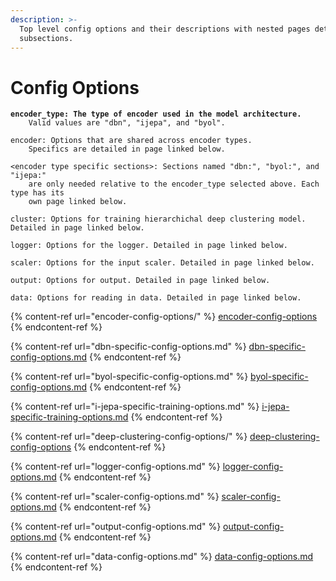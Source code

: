 ```yaml
---
description: >-
  Top level config options and their descriptions with nested pages detailing
  subsections.
---
```


# Config Options

<pre data-full-width="true"><code><strong>encoder_type: The type of encoder used in the model architecture. 
</strong>    Valid values are "dbn", "ijepa", and "byol".
    
encoder: Options that are shared across encoder types. 
    Specifics are detailed in page linked below.
    
&#x3C;encoder type specific sections>: Sections named "dbn:", "byol:", and "ijepa:"
    are only needed relative to the encoder_type selected above. Each type has its
    own page linked below.
    
cluster: Options for training hierarchichal deep clustering model. Detailed in page linked below.
    
logger: Options for the logger. Detailed in page linked below.

scaler: Options for the input scaler. Detailed in page linked below.

output: Options for output. Detailed in page linked below.

data: Options for reading in data. Detailed in page linked below.
</code></pre>



{% content-ref url="encoder-config-options/" %}
[encoder-config-options](encoder-config-options/)
{% endcontent-ref %}

{% content-ref url="dbn-specific-config-options.md" %}
[dbn-specific-config-options.md](dbn-specific-config-options.md)
{% endcontent-ref %}

{% content-ref url="byol-specific-config-options.md" %}
[byol-specific-config-options.md](byol-specific-config-options.md)
{% endcontent-ref %}

{% content-ref url="i-jepa-specific-training-options.md" %}
[i-jepa-specific-training-options.md](i-jepa-specific-training-options.md)
{% endcontent-ref %}

{% content-ref url="deep-clustering-config-options/" %}
[deep-clustering-config-options](deep-clustering-config-options/)
{% endcontent-ref %}

{% content-ref url="logger-config-options.md" %}
[logger-config-options.md](logger-config-options.md)
{% endcontent-ref %}

{% content-ref url="scaler-config-options.md" %}
[scaler-config-options.md](scaler-config-options.md)
{% endcontent-ref %}

{% content-ref url="output-config-options.md" %}
[output-config-options.md](output-config-options.md)
{% endcontent-ref %}

{% content-ref url="data-config-options.md" %}
[data-config-options.md](data-config-options.md)
{% endcontent-ref %}
